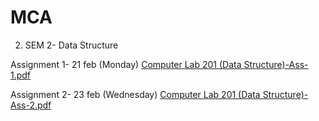 # MCA

2) SEM 2- Data Structure

Assignment 1- 21 feb (Monday)
[Computer Lab 201 (Data Structure)-Ass-1.pdf](https://github.com/shashwat425/MCA/files/8113739/Computer.Lab.201.Data.Structure.-Ass-1.pdf)

Assignment 2- 23 feb (Wednesday)
[Computer Lab 201 (Data Structure)-Ass-2.pdf](https://github.com/shashwat425/MCA/files/8126738/Computer.Lab.201.Data.Structure.-Ass-2.pdf)

